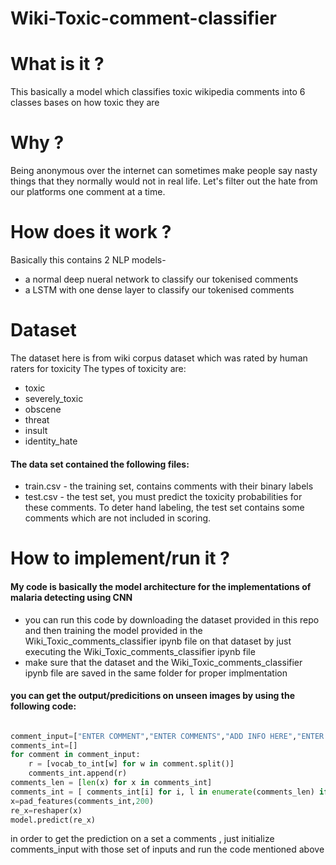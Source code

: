 # Wiki-Toxic-comment-classifier
# What is it ?
This basically a model which classifies toxic wikipedia comments into 6 classes bases on how toxic they are
# Why ?
Being anonymous over the internet can sometimes make people say nasty things that they normally would not in real life. Let's filter out the hate from our platforms one comment at a time.
# How does it work ?
Basically this contains 2 NLP models-
  * a normal deep nueral network to classify our tokenised comments 
  * a LSTM  with one dense layer to classify our tokenised comments 
# Dataset
The dataset here is from wiki corpus dataset which was rated by human raters for toxicity
The types of toxicity are:
 * toxic
 * severely_toxic
 * obscene
 * threat
 * insult
 * identity_hate
#### The data set contained the following files:
* train.csv - the training set, contains comments with their binary labels
* test.csv - the test set, you must predict the toxicity probabilities for these comments. To deter hand labeling, the test set contains some comments which are not included in scoring.
# How to implement/run it ?
#### My code is basically the model architecture for the implementations of malaria detecting using CNN
* you can run this code by downloading the dataset provided in this repo and then training the model provided in the Wiki_Toxic_comments_classifier ipynb file on that dataset by just executing the Wiki_Toxic_comments_classifier ipynb file 
* make sure that the dataset and the Wiki_Toxic_comments_classifier ipynb file are saved in the same folder for proper implmentation

#### you can get the output/predicitions on unseen images by using the following code:
```python

comment_input=["ENTER COMMENT","ENTER COMMENTS","ADD INFO HERE","ENTER COMMENTS HERE"] ##list of comments you want to judge
comments_int=[]
for comment in comment_input:
    r = [vocab_to_int[w] for w in comment.split()]
    comments_int.append(r)
comments_len = [len(x) for x in comments_int]
comments_int = [ comments_int[i] for i, l in enumerate(comments_len) if l>0 ]
x=pad_features(comments_int,200)
re_x=reshaper(x)
model.predict(re_x)
```
in order to get the prediction on a set a comments , just initialize comments_input with those set of inputs and run the code mentioned above




